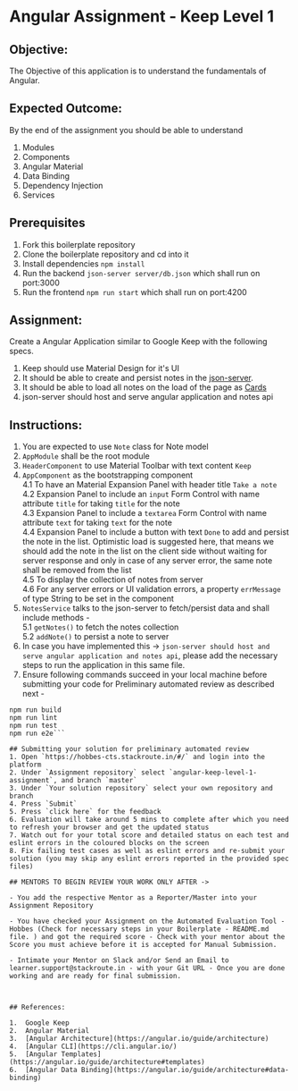 # Angular Assignment - Keep Level 1

## Objective:

The Objective of this application is to understand the fundamentals of Angular.

## Expected Outcome:

By the end of the assignment you should be able to understand

1.  Modules
2.  Components
3.  Angular Material
4.  Data Binding
5.  Dependency Injection
6.  Services

## Prerequisites

1. Fork this boilerplate repository
2. Clone the boilerplate repository and cd into it
3. Install dependencies `npm install`
4. Run the backend `json-server server/db.json` which shall run on port:3000
5. Run the frontend `npm run start` which shall run on port:4200

## Assignment:

Create a Angular Application similar to Google Keep with the following specs.

1.  Keep should use Material Design for it's UI
2.  It should be able to create and persist notes in the [json-server](https://www.npmjs.com/package/json-server).
3.  It should be able to load all notes on the load of the page as [Cards](https://material.angular.io/components/card/overview)
4.  json-server should host and serve angular application and notes api

## Instructions:

1. You are expected to use `Note` class for Note model
2. `AppModule` shall be the root module
3. `HeaderComponent` to use Material Toolbar with text content `Keep`
4. `AppComponent` as the bootstrapping component  
   4.1 To have an Material Expansion Panel with header title `Take a note`  
   4.2 Expansion Panel to include an `input` Form Control with name attribute `title` for taking `title` for the note  
   4.3 Expansion Panel to include a `textarea` Form Control with name attribute `text` for taking `text` for the note  
   4.4 Expansion Panel to include a button with text `Done` to add and persist the note in the list. Optimistic load is suggested here, that means we should add the note in the list on the client side without waiting for server response and only in case of any server error, the same note shall be removed from the list  
   4.5 To display the collection of notes from server  
   4.6 For any server errors or UI validation errors, a property `errMessage` of type String to be set in the component
5. `NotesService` talks to the json-server to fetch/persist data and shall include methods -  
   5.1 `getNotes()` to fetch the notes collection  
   5.2 `addNote()` to persist a note to server
6. In case you have implemented this -> `json-server should host and serve angular application and notes api`, please add the necessary steps to run the application in this same file.
7. Ensure following commands succeed in your local machine before submitting your code for Preliminary automated review as described next -

````npm install
npm run build
npm run lint
npm run test
npm run e2e```

## Submitting your solution for preliminary automated review
1. Open `https://hobbes-cts.stackroute.in/#/` and login into the platform
2. Under `Assignment repository` select `angular-keep-level-1-assignment`, and branch `master`
3. Under `Your solution repository` select your own repository and branch
4. Press `Submit`
5. Press `click here` for the feedback
6. Evaluation will take around 5 mins to complete after which you need to refresh your browser and get the updated status
7. Watch out for your total score and detailed status on each test and eslint errors in the coloured blocks on the screen
8. Fix failing test cases as well as eslint errors and re-submit your solution (you may skip any eslint errors reported in the provided spec files)

## MENTORS TO BEGIN REVIEW YOUR WORK ONLY AFTER ->

- You add the respective Mentor as a Reporter/Master into your Assignment Repository

- You have checked your Assignment on the Automated Evaluation Tool - Hobbes (Check for necessary steps in your Boilerplate - README.md file. ) and got the required score - Check with your mentor about the Score you must achieve before it is accepted for Manual Submission.

- Intimate your Mentor on Slack and/or Send an Email to learner.support@stackroute.in - with your Git URL - Once you are done working and are ready for final submission.



## References:

1.  Google Keep
2.  Angular Material
3.  [Angular Architecture](https://angular.io/guide/architecture)
4.  [Angular CLI](https://cli.angular.io/)
5.  [Angular Templates](https://angular.io/guide/architecture#templates)
6.  [Angular Data Binding](https://angular.io/guide/architecture#data-binding)
````
